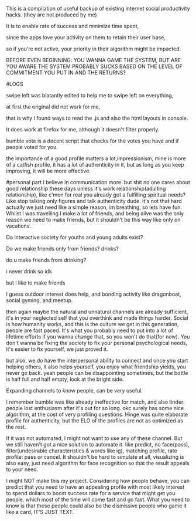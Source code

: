 This is a compilation of useful backup of existing internet social productivity hacks. (they are not produced by me)

It is to enable rate of success and minimize time spent, 

since the apps love your activity on them to retain their user base, 

so if you're not active, your priority in their algorithm might be impacted.

BEFORE EVEN BEGINNING: YOU WANNA GAME THE SYSTEM, BUT ARE YOU AWARE THE SYSTEM PROBABLY SUCKS BASED ON THE LEVEL OF COMMITMENT YOU PUT IN AND THE RETURNS?

#LOGS

swipe left was blatantly edited to help me to swipe left on everything, 

at first the original did not work for me, 

that is why I found ways to read the .js and also the html layouts in console. 

It does work at firefox for me, although it doesn't filter properly.

bumble vote is a decent script that checks for the votes you have and if people voted for you.

the importance of a good profile matters a lot,impressionism, mine is more of a catfish profile, it has a lot of authenticity in it, but as long as you keep improving, it will be more effective. 

#personal part
I believe in communication more. but shit no one cares about good relationship these days unless it's work relationship(adulting relationship), like c'mon for real you already got a fulfilling spiritual needs? 
Like stop talking only figures and talk authenticity dude.
it's not that hard actually we just need like a simple reason, im breathing, so lets have fun. 
Whilst i was travelling I make a lot of friends, and being alive was the only reason we need to make friends, but it shouldn't be this way like only on vacations. 

Do interactive society for youths and young adults exist?

Do we make friends only from friends? drinks? 

do u make friends from drinking?

i never drink so idk

but i like to make friends


I guess outdoor interest does help, and bonding activity like dragonboat, social gyming, and meetup.

then again maybe the natural and unnatural channels are already sufficient, it's in your neglected self that you overthink and made things harder. Social is how humanity works, and this is the culture we get in this generation, people are fast paced. 
It's what you probably need to put into a lot of lifetime efforts if you wanna change that, so you won't do that(for now). You don't wanna be fixing the society to fix your personal psychological needs, it's easier to fix yourself, we just proved it.

but also, we do have the interpersonal ability to connect and once you start helping others, it also helps yourself, you enjoy what friendship yields, you never go back. yeah people can be disappointing sometimes, but the bottle is half full and half empty, look at the bright side.

Expanding channels to know people, can be very useful.

I remember bumble was like already ineffective for match, and also tinder. 
people lost enthusiasm after it's out for so long. 
okc surely has some nice algorithm, at the cost of very profiling questions.
Hinge was quite elaborate profile for authenticity, but the ELO of the profiles are not as optimized as the rest. 

If it was not automated, I might not want to use any of these channel. 
But we still haven't got a nice solution to automate it. like predict, no face(pass), filter(undesirable characteristics & words like ig), matching profile, rate profile: pass or cancel. It shouldn't be hard to simulate at all, visualizing is also easy, just need algorithm for face recognition so that the result appeals to your need.

I might NOT make this my project.
Considering how people behave, you can predict that you need to have an appealing profile with most likely interest to spend dollars to boost success rate for a service that might get you people, which most of the time will come fast and go fast. 
What you need to know is that these people could also be the dismissive people who game it like a card, IT'S JUST TEXT.
